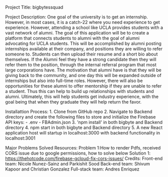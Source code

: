 Project Title:
    bigbytessquad

Project Description:
    One goal of the university is to get an internship. However, in most cases, it is a catch-22 where you need experience to get experience. However, attending a school like UCLA provides students with a vast network of alumni. The goal of this application will be to create a platform that connects students to alumni with the goal of alumni advocating for UCLA students.
    This will be accomplished by alumni posting internships available at their company, and positions they are willing to refer someone to. Students can then upload their resume and a short bio about themselves. If the Alumni feel they have a strong candidate then they will refer them to the position, through the internal referral program that most large corporations have.
    The motivation that alumni have is that they will be giving back to the community, and one day this will be expanded outside of internships but also into full-time roles. However, there will also be opportunities for these alumni to offer mentorship if they are unable to refer a student. Thus this can help to build up relationships with students and alumni. Ultimately, this will help students get industry experience, with the goal being that when they graduate they will help return the favor.

Installattion Process:
    1. Clone from GitHub repo
    2. Navigate to Backend directory and create the following files to store and initialize the Firebase API keys:
        - .env
        - FBAdmin.json
    3. 'npm install' in both bigbyte and Backend directory
    4. npm start in both bigbyte and Backend directory
    5. A new React application host will startup in localhost:3000 with backend functionality in localhost:3001

Major Problems Solved Resources:
    Problem 1:How to render Pdfs, received CORS issue due to google permissions, how to solve below
    Solution 1: https://thehotcode.com/firebase-gcloud-fix-cors-issues/
Credits:
    Front-end team:
        Nicole Nunez-Sainz and Parkishit Sood
    Back-end team:
        Shivum Kapoor and Christian Gonzalez
    Full-stack team:
        Andres Enriquez

